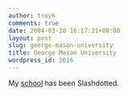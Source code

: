 ```yaml
---
author: troyh
comments: true
date: 2004-03-28 16:17:21+00:00
layout: post
slug: george-mason-university
title: George Mason University
wordpress_id: 2616
---
```


My [school](http://slashdot.org/article.pl?sid=04/03/27/2318226) has been Slashdotted.
